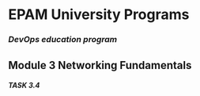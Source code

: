 # EPAM University Programs
### _DevOps education program_
## Module 3 Networking Fundamentals
#### _TASK 3.4_
